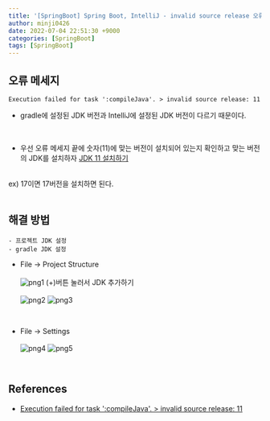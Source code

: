 ```yaml
---
title: '[SpringBoot] Spring Boot, IntelliJ - invalid source release 오류 해결'
author: minji0426
date: 2022-07-04 22:51:30 +9000
categories: [SpringBoot]
tags: [SpringBoot]
---
```


## 오류 메세지
    Execution failed for task ':compileJava'. > invalid source release: 11
- gradle에 설정된 JDK 버전과 IntelliJ에 설정된 JDK 버전이 다르기 때문이다.
 </br>

 - 우선 오류 메세지 끝에 숫자(11)에 맞는 버전이 설치되어 있는지 확인하고 맞는 버전의 JDK를 설치하자 [JDK 11 설치하기](https://www.oracle.com/kr/java/technologies/javase/jdk11-archive-downloads.html)
</br>
 ex) 17이면 17버전을 설치하면 된다.

</br>
</br>

## 해결 방법
    - 프로젝트 JDK 설정
    - gradle JDK 설정

- File -> Project Structure</br></br>
![png1](https://i.esdrop.com/d/f/7EjyucZQG9/YZvJF9FnyP.png)
(+)버튼 눌러서 JDK 추가하기 </br></br>
![png2](https://i.esdrop.com/d/f/7EjyucZQG9/vEEghQjLuf.png)
![png3](https://i.esdrop.com/d/f/7EjyucZQG9/I3hPUKYe8H.png)

</br>

- File -> Settings</br></br>
![png4](https://i.esdrop.com/d/f/7EjyucZQG9/PX13M2TgEc.png)
![png5](https://i.esdrop.com/d/f/7EjyucZQG9/8Bo75fN4Hs.png)

</br>

## References
- [Execution failed for task ':compileJava'. > invalid source release: 11](https://velog.io/@kcho32/Execution-failed-for-task-compileJava.-invalid-source-release-11)
